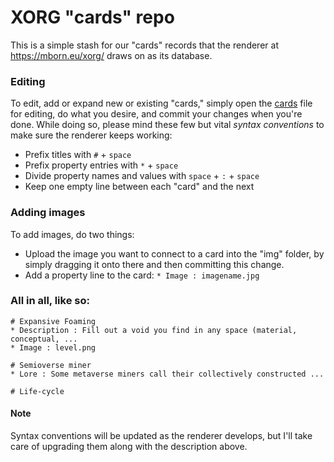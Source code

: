 # XORG "cards" repo

This is a simple stash for our "cards" records that the renderer at https://mborn.eu/xorg/ draws on as its database.

### Editing
To edit, add or expand new or existing "cards," simply open the [cards](https://github.com/XORGanon/cards/edit/main/cards) file for editing, do what you desire, and commit your changes when you're done. While doing so, please mind these few but vital _syntax conventions_ to make sure the renderer keeps working:

* Prefix titles with `#` + `space`
* Prefix property entries with `*` + `space`
* Divide property names and values with `space` + `:` + `space`
* Keep one empty line between each "card" and the next

### Adding images
To add images, do two things:

* Upload the image you want to connect to a card into the "img" folder, by simply dragging it onto there and then committing this change.
* Add a property line to the card: `* Image : imagename.jpg`

### All in all, like so:
	# Expansive Foaming
	* Description : Fill out a void you find in any space (material, conceptual, ...
	* Image : level.png

	# Semioverse miner
	* Lore : Some metaverse miners call their collectively constructed ...

	# Life-cycle

#### Note
Syntax conventions will be updated as the renderer develops, but I'll take care of upgrading them along with the description above.


